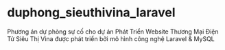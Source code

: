 # duphong_sieuthivina_laravel
Phương án dự phòng sự cố cho dự án Phát Triển Website Thương Mại Điện Tử Siêu Thị Vina được phát triển bởi mô hình công nghệ Laravel &amp; MySQL

